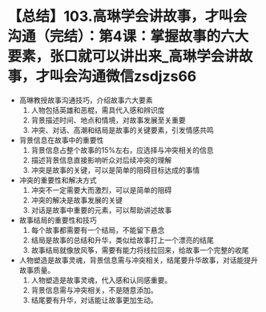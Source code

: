 # 【总结】103.高琳学会讲故事，才叫会沟通（完结）：第4课：掌握故事的六大要素，张口就可以讲出来_高琳学会讲故事，才叫会沟通微信zsdjzs66

-   高琳教授故事沟通技巧，介绍故事六大要素
    1.  人物包括英雄和恶棍，需具代入感和辨识度
    2.  背景描述时间、地点和情境，对故事发展至关重要
    3.  冲突、对话、高潮和结局是故事的关键要素，引发情感共鸣
-   背景信息在故事中的重要性
    1.  背景信息占整个故事的15%左右，应选择与冲突相关的信息
    2.  描述背景信息直接影响听众对后续冲突的理解
    3.  冲突是故事的关键，可以是简单的阻碍目标达成的事情
-   冲突的重要性和解决方式
    1.  冲突不一定需要大而激烈，可以是简单的阻碍
    2.  冲突的解决是故事发展的关键
    3.  对话是故事中重要的元素，可以帮助讲述故事
-   故事结局的重要性和技巧
    1.  每个故事都需要有一个结局，不能留下悬念
    2.  结局是故事的总结和升华，类似给故事打上一个漂亮的结尾
    3.  故事结局就像放风筝，需要有能力将线拉回来，给故事一个完整的收尾
-   人物塑造是故事灵魂，背景信息需与冲突相关，结尾要升华故事，对话能提升故事质量。
    1.  人物塑造是故事灵魂，代入感和认同感重要。
    2.  背景信息需与冲突相关，不是随意添加。
    3.  结尾要有升华，对话能让故事更加生动。